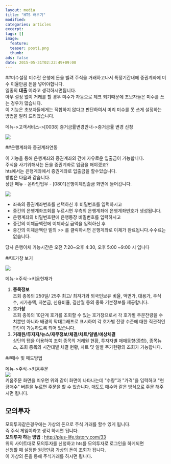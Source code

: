 ```yaml
---
layout: media
title: "HTS 배우기"
modified:
categories: articles
excerpt:
tags: []
image: 
  feature: 
  teaser: post1.png
  thumb: 
ads: false
date: 2015-05-31T02:22:49+09:00
---
```


##미수설정
미수란 은행에 돈을 빌려 주식을 거래하고나서 특정기간내에 증권계좌에 미수 이율만큼 돈을 넣어야합니다.  
일종의 **대출** 이라고 생각하시면됩니다.  
아무 설정 없이 거래를 할 경우 미수가 자동으로 체크 되기때문에 초보자들은 미수를 쓰는 경우가 많습니다.  
이 기능은 초보자들에게는 적합하지 않다고 판단하여서 미리 미수를 못 쓰게 설정하는 방법을 알려 드리겠습니다.

메뉴->고객서비스->[0038] 증거금률변경안내->증거금률 변경 신청  

![](http://cfile206.uf.daum.net/image/135D714E503DA0EB024FA9)


##은행계좌와 증권계좌연동  

이 기능을 통해 은행계좌와 증권계좌의 간에 자유로운 입출금이 가능합니다.  
주식을 사기위해서는 돈을 증권계좌로 입금을 해야겠죠?  
hts에서는 은행계좌에서 증권계좌로 입출금을 할수있습니다.  
방법은 다음과 같습니다.  
상단 메뉴 - 온라인업무 - [0801]은행이체입출금 화면에 들어갑니다.

![](http://kinimage.naver.net/storage/upload/2008/10/13/32642281_1224462884.jpg)

- 좌측의 증권계좌번호를 선택하신 후 비밀번호를 입력하시고
- 중간의 은행계좌조회를 누르시면 우측의 은행계좌에 은행계좌번호가 생성됩니다.
- 은행계좌의 비밀번호란에 은행통장 비밀번호를 입력하시고
- 중간의 이체금액란에 이체하실 금액을 입력하신 후
- 중간의 이체금액란 밑의 >> 를 클릭하시면 은행계좌로 이체가 완료됩니다.수수료는 없습니다.

당사 은행이체 가능시간은 오전 7:20~오후 4:30, 오후 5:00 ~9:00 시 입니다

##호가창 보기

![](http://download.kiwoom.com/hero3_help_new/img/0101-01.gif)

메뉴->주식->키움현재가

1. **종목정보**  
   조회 종목의 250일/ 25주 최고/ 최저가와 외국인보유 비율, 액면가, 대용가, 주식수, 시가총액, 자본금, 신용비율, 결산월 등의 종목 기본정보를 제공합니다.  
2. **호가창**  
   조회 종목의 10단계 호가를 조회할 수 있는 호가창으로서 각 호가별 주문잔량을 수치뿐만 아니라 배경의 막대그래프로 표시하여 각 호가별 잔량 수준에 대한 직관적인 판단이 가능하도록 되어 있습니다.  
3. **거래원/투자자/뉴스/재무정보/체결/차트/일별/예상체결**  
   상단의 탭을 이용하여 조회 종목의 거래원 현황, 투자자별 매매동향(종합), 종목뉴스, 조회 종목의 시간대별 체결 현황, 차트 및 일별 주가현황의 조회가 가능합니다.  

##매수 및 매도방법

메뉴->주식->키움주문  
![](http://cfile4.uf.tistory.com/image/2244A63A52F507A724EBF3)  
키움주문 화면을 띄우면 위와 같이  화면이 나타나는데 "수량"과 "가격"을 입력하고 "현금매수" 버튼을 누르면 주문을 할 수 있습니다.  매도도 매수와 같은 방식으로 주문 해주시면 됩니다.

## 모의투자  

모의투자같은경우에는 가상의 돈으로 주식 거래를 할수 있게 됩니다.  
즉 주식 게임이라고 생각 하시면 됩니다.  
**모의투자 하는 방법** : <http://plus-life.tistory.com/33>  
위의 사이트대로 모의투자를 신청하고 hts를 모의투자로 로그인을 하게되면  
신청할 때 설정한 원금만큼 가상의 돈이 조회가 됩니다.  
이 가상의 돈을 통해 주식거래를 하시면 됩니다. 

